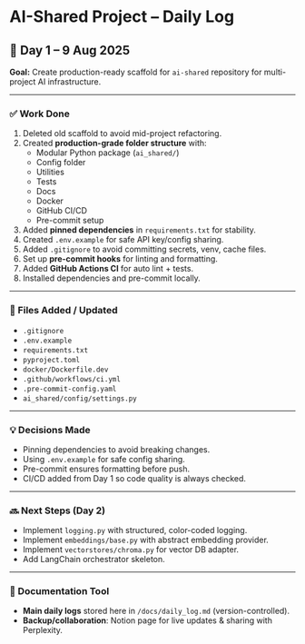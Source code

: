 # AI-Shared Project – Daily Log

## 📅 Day 1 – 9 Aug 2025
**Goal:** Create production-ready scaffold for `ai-shared` repository for multi-project AI infrastructure.

---

### ✅ Work Done
1. Deleted old scaffold to avoid mid-project refactoring.
2. Created **production-grade folder structure** with:
   - Modular Python package (`ai_shared/`)
   - Config folder
   - Utilities
   - Tests
   - Docs
   - Docker
   - GitHub CI/CD
   - Pre-commit setup
3. Added **pinned dependencies** in `requirements.txt` for stability.
4. Created `.env.example` for safe API key/config sharing.
5. Added `.gitignore` to avoid committing secrets, venv, cache files.
6. Set up **pre-commit hooks** for linting and formatting.
7. Added **GitHub Actions CI** for auto lint + tests.
8. Installed dependencies and pre-commit locally.

---

### 📂 Files Added / Updated
- `.gitignore`
- `.env.example`
- `requirements.txt`
- `pyproject.toml`
- `docker/Dockerfile.dev`
- `.github/workflows/ci.yml`
- `.pre-commit-config.yaml`
- `ai_shared/config/settings.py`

---

### 💡 Decisions Made
- Pinning dependencies to avoid breaking changes.
- Using `.env.example` for safe config sharing.
- Pre-commit ensures formatting before push.
- CI/CD added from Day 1 so code quality is always checked.

---

### 🔜 Next Steps (Day 2)
- Implement `logging.py` with structured, color-coded logging.
- Implement `embeddings/base.py` with abstract embedding provider.
- Implement `vectorstores/chroma.py` for vector DB adapter.
- Add LangChain orchestrator skeleton.

---

### 📒 Documentation Tool
- **Main daily logs** stored here in `/docs/daily_log.md` (version-controlled).
- **Backup/collaboration**: Notion page for live updates & sharing with Perplexity.
